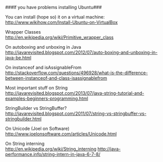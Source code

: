 ###If you have problems installing Ubuntu###

You can install (hope so) it on a virtual machine:
http://www.wikihow.com/Install-Ubuntu-on-VirtualBox

Wrapper Classes  
http://en.wikipedia.org/wiki/Primitive_wrapper_class

On autoboxing and unboxing in Java  
http://javarevisited.blogspot.com/2012/07/auto-boxing-and-unboxing-in-java-be.html

On instanceof and isAssignableFrom  
http://stackoverflow.com/questions/496928/what-is-the-difference-between-instanceof-and-class-isassignablefrom

Most important stuff on String  
http://javarevisited.blogspot.com/2013/07/java-string-tutorial-and-examples-beginners-programming.html

StringBuilder vs StringBuffer?  
http://javarevisited.blogspot.com/2011/07/string-vs-stringbuffer-vs-stringbuilder.html

On Unicode (Joel on Software)  
http://www.joelonsoftware.com/articles/Unicode.html

On String interning  
http://en.wikipedia.org/wiki/String_interning
http://java-performance.info/string-intern-in-java-6-7-8/